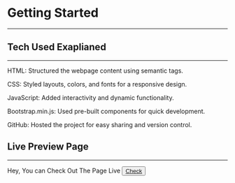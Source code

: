 <h1>Getting Started</h1>
<hr>
<h2>Tech Used Exaplianed</h2>
<hr>
<p>HTML: Structured the webpage content using semantic tags.</p>
<p>CSS: Styled layouts, colors, and fonts for a responsive design.</p>
<p>JavaScript: Added interactivity and dynamic functionality.</p>
<p>Bootstrap.min.js: Used pre-built components for quick development.</p>
<p>GitHub: Hosted the project for easy sharing and version control.</p>
<h2>Live Preview Page</h2>
<hr>
<p>Hey, You can Check Out The Page Live <button><a href="https://mujahidbcs92.github.io/intr-task-hogarth/" target="_blank">Check</a></button></p>

